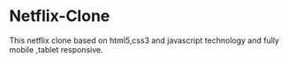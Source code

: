 # Netflix-Clone
This netflix clone based on html5,css3 and javascript technology and fully mobile ,tablet responsive.
